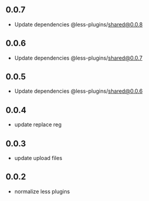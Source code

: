 ## 0.0.7

- Update dependencies @less-plugins/shared@0.0.8

## 0.0.6

- Update dependencies @less-plugins/shared@0.0.7

## 0.0.5

- Update dependencies @less-plugins/shared@0.0.6

## 0.0.4

- update replace reg

## 0.0.3

- update upload files

## 0.0.2

- normalize less plugins
